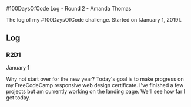  #100DaysOfCode Log - Round 2 - Amanda Thomas

The log of my #100DaysOfCode challenge. Started on [January 1, 2019].

## Log

### R2D1 

January 1

Why not start over for the new year? Today's goal is to make progress on my FreeCodeCamp responsive web design certificate. I've finished a few projects but am currently working on the landing page. We'll see how far I get today.